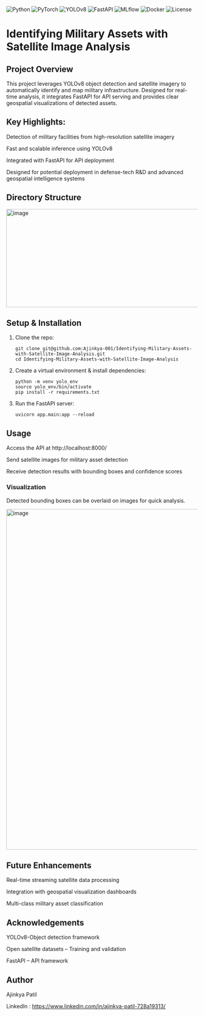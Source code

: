 ![Python](https://img.shields.io/badge/Python-3.11-blue?logo=python&logoColor=white)
![PyTorch](https://img.shields.io/badge/PyTorch-2.1-red?logo=pytorch&logoColor=white)
![YOLOv8](https://img.shields.io/badge/YOLOv8-Ultralytics-orange)
![FastAPI](https://img.shields.io/badge/FastAPI-0.101-green?logo=fastapi&logoColor=white)
![MLflow](https://img.shields.io/badge/MLflow-2.9-blue)
![Docker](https://img.shields.io/badge/Docker-24.0-blue?logo=docker&logoColor=white)
![License](https://img.shields.io/badge/License-MIT-green)

# Identifying Military Assets with Satellite Image Analysis

## Project Overview

This project leverages YOLOv8 object detection and satellite imagery to automatically identify and 
map military infrastructure. Designed for real-time analysis, it integrates FastAPI for API 
serving and provides clear geospatial visualizations of detected assets.

## Key Highlights:

Detection of military facilities from high-resolution satellite imagery

Fast and scalable inference using YOLOv8

Integrated with FastAPI for API deployment

Designed for potential deployment in defense-tech R&D and advanced geospatial intelligence systems

## Directory Structure

<img width="724" height="259" alt="image" src="https://github.com/user-attachments/assets/fb8504aa-b404-49c4-8582-34d4674ded52" />

## Setup & Installation

1. Clone the repo:
   ```
   git clone git@github.com:Ajinkya-001/Identifying-Military-Assets-with-Satellite-Image-Analysis.git
   cd Identifying-Military-Assets-with-Satellite-Image-Analysis
   ```
2. Create a virtual environment & install dependencies:
   ```
   python -m venv yolo_env
   source yolo_env/bin/activate
   pip install -r requirements.txt
   ```
3. Run the FastAPI server:
   ```
   uvicorn app.main:app --reload
   ```
   
## Usage

Access the API at http://localhost:8000/

Send satellite images for military asset detection

Receive detection results with bounding boxes and confidence scores

### Visualization

Detected bounding boxes can be overlaid on images for quick analysis.

<img width="959" height="898" alt="image" src="https://github.com/user-attachments/assets/2b946939-b53f-4e30-99b5-3fbe7b9d288d" />


## Future Enhancements

Real-time streaming satellite data processing

Integration with geospatial visualization dashboards

Multi-class military asset classification

## Acknowledgements

YOLOv8-Object detection framework

Open satellite datasets – Training and validation

FastAPI – API framework

## Author

Ajinkya Patil

LinkedIn : https://www.linkedin.com/in/ajinkya-patil-728a19313/









